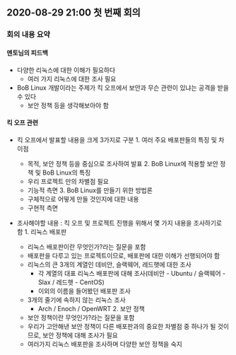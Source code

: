 ## 2020-08-29 21:00 첫 번째 회의
### 회의 내용 요약
#### 멘토님의 피드백
- 다양한 리눅스에 대한 이해가 필요하다
  - 여러 가지 리눅스에 대한 조사 필요 
- BoB Linux 개발이라는 주제가 킥 오프에서 보안과 무슨 관련이 있냐는 공격을 받을 수 있다
  - 보안 정책 등을 생각해보아야 함

#### 킥 오프 관련
- 킥 오프에서 발표할 내용을 크게 3가지로 구분
  1&#46; 여러 주요 배포판들의 특징 및 차이점
    - 목적, 보안 정책 등을 중심으로 조사하여 발표
  2&#46; BoB Linux에 적용할 보안 정책 및 BoB Linux의 특징
    - 우리 프로젝트 만의 차별점 필요
    - 기능적 측면
  3&#46; BoB Linux를 만들기 위한 방법론
    - 구체적으로 어떻게 만들 것인지에 대한 내용
    - 구현적 측면

- 조사해야할 내용 : 킥 오프 및 프로젝트 진행을 위해서 몇 가지 내용을 조사하기로 함
  1&#46; 리눅스 배포판
    - 리눅스 배포판이란 무엇인가?라는 질문을 포함
    - 배포판을 다루고 있는 프로젝트이므로, 배포판에 대한 이해가 선행되어야 함
    - 리눅스의 큰 3개의 계열인 데비안, 슬랙웨어, 레드햇에 대한 조사
      - 각 계열의 대표 리눅스 배포판에 대해 조사(데비안 - Ubuntu / 슬랙웨어 - Slax / 레드햇 - CentOS)
      - 이외의 이름을 들어봤던 배포판 조사
    - 3개의 줄기에 속하지 않는 리눅스 조사
      - Arch / Enoch / OpenWRT
  2&#46; 보안 정책
    - 보안 정책이란 무엇인가?라는 질문을 포함
    - 우리가 고안해낸 보안 정책이 다른 배포판과의 중요한 차별점 중 하나가 될 것이므로, 보안 정책에 대해 조사가 필요
    - 여러가지 리눅스 배포판을 조사하며 다양한 보안 정책을 숙지

